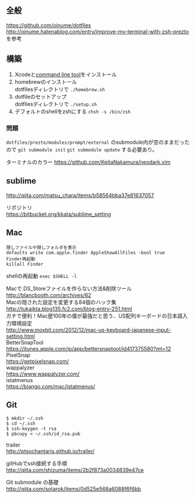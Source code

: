 ## 全般

https://github.com/oinume/dotfiles  
http://oinume.hatenablog.com/entry/improve-my-terminal-with-zsh-prezto  
を参考

## 構築
1. Xcodeと[command line tool](https://developer.apple.com/downloads/index.action)をインストール  
2. homebrewのインストール  
  dotfilesディレクトリで `./homebrew.sh`  
3. dotfileのセットアップ  
  dotfilesディレクトリで `./setup.sh`  
4. デフォルトのshellをzshにする `chsh -s /bin/zsh`

### 問題
`dotfiles/prezto/modules/prompt/external` のsubmodule内が空のままだったので `git submodule init` `git submodule update` する必要あり。

ターミナルのカラー https://github.com/KeitaNakamura/neodark.vim

## sublime
http://qiita.com/matsu_chara/items/b58564bba37e81637057

リポジトリ  
https://bitbucket.org/kkata/sublime_setting

## Mac

```
隠しファイルや隠しフォルダを表示
defaults write com.apple.finder AppleShowAllFiles -bool true
Finder再起動
killall Finder
```
shellの再起動 `exec $SHELL -l`

Macで.DS_Storeファイルを作らない方法&削除ツール  
http://blancbooth.com/archives/62  
Macの隠された設定を変更する84個のハック集  
http://tukaikta.blog135.fc2.com/blog-entry-251.html  
ガチで便利！Mac歴100年の僕が最強だと思う、US配列キーボードの日本語入力環境設定  
http://www.moxbit.com/2012/12/mac-us-keyboard-japanese-input-setting.html  
BetterSnapTool  
https://itunes.apple.com/jp/app/bettersnaptool/id417375580?mt=12  
PixelSnap  
https://getpixelsnap.com/  
wappalyzer  
https://www.wappalyzer.com/  
istatmenus  
https://bjango.com/mac/istatmenus/

## Git

```
$ mkdir ~/.ssh
$ cd ~/.ssh
$ ssh-keygen -t rsa
$ pbcopy < ~/.ssh/id_rsa.pub
```

trailer  
http://ptsochantaris.github.io/trailer/

gitHubでssh接続する手順  
http://qiita.com/shizuma/items/2b2f873a0034839e47ce

Git submodule の基礎  
http://qiita.com/sotarok/items/0d525e568a6088f6f6bb
